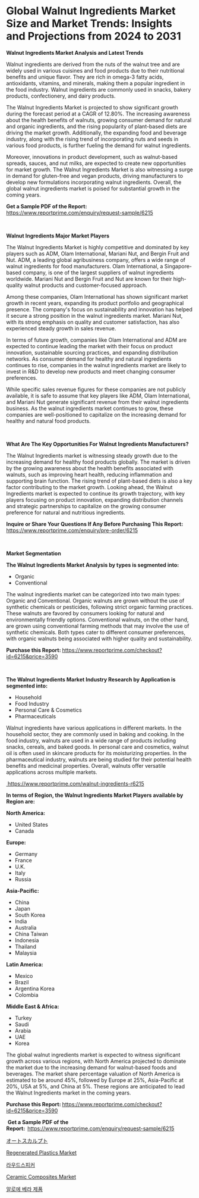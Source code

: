 <p><h1>Global Walnut Ingredients Market Size and Market Trends: Insights and Projections from 2024 to 2031</h1></p><p><strong>Walnut Ingredients Market Analysis and Latest Trends</strong></p>
<p><p>Walnut ingredients are derived from the nuts of the walnut tree and are widely used in various cuisines and food products due to their nutritional benefits and unique flavor. They are rich in omega-3 fatty acids, antioxidants, vitamins, and minerals, making them a popular ingredient in the food industry. Walnut ingredients are commonly used in snacks, bakery products, confectionery, and dairy products.</p><p>The Walnut Ingredients Market is projected to show significant growth during the forecast period at a CAGR of 12.80%. The increasing awareness about the health benefits of walnuts, growing consumer demand for natural and organic ingredients, and the rising popularity of plant-based diets are driving the market growth. Additionally, the expanding food and beverage industry, along with the rising trend of incorporating nuts and seeds in various food products, is further fueling the demand for walnut ingredients.</p><p>Moreover, innovations in product development, such as walnut-based spreads, sauces, and nut milks, are expected to create new opportunities for market growth. The Walnut Ingredients Market is also witnessing a surge in demand for gluten-free and vegan products, driving manufacturers to develop new formulations incorporating walnut ingredients. Overall, the global walnut ingredients market is poised for substantial growth in the coming years.</p></p>
<p><strong>Get a Sample PDF of the Report:&nbsp;</strong> <a href="https://www.reportprime.com/enquiry/request-sample/6215">https://www.reportprime.com/enquiry/request-sample/6215</a></p>
<p>&nbsp;</p>
<p><strong>Walnut Ingredients Major Market Players</strong></p>
<p><p>The Walnut Ingredients Market is highly competitive and dominated by key players such as ADM, Olam International, Mariani Nut, and Bergin Fruit and Nut. ADM, a leading global agribusiness company, offers a wide range of walnut ingredients for food manufacturers. Olam International, a Singapore-based company, is one of the largest suppliers of walnut ingredients worldwide. Mariani Nut and Bergin Fruit and Nut are known for their high-quality walnut products and customer-focused approach.</p><p>Among these companies, Olam International has shown significant market growth in recent years, expanding its product portfolio and geographical presence. The company's focus on sustainability and innovation has helped it secure a strong position in the walnut ingredients market. Mariani Nut, with its strong emphasis on quality and customer satisfaction, has also experienced steady growth in sales revenue.</p><p>In terms of future growth, companies like Olam International and ADM are expected to continue leading the market with their focus on product innovation, sustainable sourcing practices, and expanding distribution networks. As consumer demand for healthy and natural ingredients continues to rise, companies in the walnut ingredients market are likely to invest in R&D to develop new products and meet changing consumer preferences.</p><p>While specific sales revenue figures for these companies are not publicly available, it is safe to assume that key players like ADM, Olam International, and Mariani Nut generate significant revenue from their walnut ingredients business. As the walnut ingredients market continues to grow, these companies are well-positioned to capitalize on the increasing demand for healthy and natural food products.</p></p>
<p>&nbsp;</p>
<p><strong>What Are The Key Opportunities For Walnut Ingredients Manufacturers?</strong></p>
<p><p>The Walnut Ingredients market is witnessing steady growth due to the increasing demand for healthy food products globally. The market is driven by the growing awareness about the health benefits associated with walnuts, such as improving heart health, reducing inflammation and supporting brain function. The rising trend of plant-based diets is also a key factor contributing to the market growth. Looking ahead, the Walnut Ingredients market is expected to continue its growth trajectory, with key players focusing on product innovation, expanding distribution channels and strategic partnerships to capitalize on the growing consumer preference for natural and nutritious ingredients.</p></p>
<p><strong>Inquire or Share Your Questions If Any Before Purchasing This Report:</strong> <a href="https://www.reportprime.com/enquiry/pre-order/6215">https://www.reportprime.com/enquiry/pre-order/6215</a></p>
<p>&nbsp;</p>
<p><strong>Market Segmentation</strong></p>
<p><strong>The Walnut Ingredients Market Analysis by types is segmented into:</strong></p>
<p><ul><li>Organic</li><li>Conventional</li></ul></p>
<p><p>The walnut ingredients market can be categorized into two main types: Organic and Conventional. Organic walnuts are grown without the use of synthetic chemicals or pesticides, following strict organic farming practices. These walnuts are favored by consumers looking for natural and environmentally friendly options. Conventional walnuts, on the other hand, are grown using conventional farming methods that may involve the use of synthetic chemicals. Both types cater to different consumer preferences, with organic walnuts being associated with higher quality and sustainability.</p></p>
<p><strong>Purchase this Report:&nbsp;</strong><a href="https://www.reportprime.com/checkout?id=6215&price=3590">https://www.reportprime.com/checkout?id=6215&price=3590</a></p>
<p>&nbsp;</p>
<p><strong>The Walnut Ingredients Market Industry Research by Application is segmented into:</strong></p>
<p><ul><li>Household</li><li>Food Industry</li><li>Personal Care & Cosmetics</li><li>Pharmaceuticals</li></ul></p>
<p><p>Walnut ingredients have various applications in different markets. In the household sector, they are commonly used in baking and cooking. In the food industry, walnuts are used in a wide range of products including snacks, cereals, and baked goods. In personal care and cosmetics, walnut oil is often used in skincare products for its moisturizing properties. In the pharmaceutical industry, walnuts are being studied for their potential health benefits and medicinal properties. Overall, walnuts offer versatile applications across multiple markets.</p></p>
<p><a href="https://www.reportprime.com/walnut-ingredients-r6215">&nbsp;https://www.reportprime.com/walnut-ingredients-r6215</a></p>
<p><strong>In terms of Region, the Walnut Ingredients Market Players available by Region are:</strong></p>
<p>
    <p> <strong> North America: </strong>
        <ul>
            <li>United States</li>
            <li>Canada</li>
        </ul>
        </p> 
    <p> <strong> Europe: </strong>
        <ul>
            <li>Germany</li>
            <li>France</li>
            <li>U.K.</li>
            <li>Italy</li>
            <li>Russia</li>
        </ul>
        </p> 
    <p> <strong> Asia-Pacific: </strong>
        <ul>
            <li>China</li>
            <li>Japan</li>
            <li>South Korea</li>
            <li>India</li>
            <li>Australia</li>
            <li>China Taiwan</li>
            <li>Indonesia</li>
            <li>Thailand</li>
            <li>Malaysia</li>
        </ul>
        </p> 
    <p> <strong> Latin America: </strong>
        <ul>
            <li>Mexico</li>
            <li>Brazil</li>
            <li>Argentina Korea</li>
            <li>Colombia</li>
        </ul>
        </p> 
    <p> <strong> Middle East & Africa: </strong>
        <ul>
            <li>Turkey</li>
            <li>Saudi</li>
            <li>Arabia</li>
            <li>UAE</li>
            <li>Korea</li>
        </ul>
    </p>
    </p>
<p><p>The global walnut ingredients market is expected to witness significant growth across various regions, with North America projected to dominate the market due to the increasing demand for walnut-based foods and beverages. The market share percentage valuation of North America is estimated to be around 45%, followed by Europe at 25%, Asia-Pacific at 20%, USA at 5%, and China at 5%. These regions are anticipated to lead the Walnut Ingredients market in the coming years.</p></p>
<p><strong>Purchase this Report: </strong><a href="https://www.reportprime.com/checkout?id=6215&price=3590">https://www.reportprime.com/checkout?id=6215&price=3590</a></p>
<p>&nbsp;<strong>Get a Sample PDF of the Report:&nbsp;&nbsp;</strong><a href="https://www.reportprime.com/enquiry/request-sample/6215">https://www.reportprime.com/enquiry/request-sample/6215</a></p>
<p><strong></strong></p>
<p><p><a href="https://medium.com/@victor.sharp87978/%E3%83%87%E3%82%B3%E3%83%BC%E3%83%87%E3%82%A3%E3%83%B3%E3%82%B0%E3%82%AA%E3%83%BC%E3%83%88%E3%82%B9%E3%82%AB%E3%83%AB%E3%83%97%E3%83%88%E3%81%AE%E5%B8%82%E5%A0%B4%E6%8C%87%E6%A8%99-%E5%B8%82%E5%A0%B4%E3%82%B7%E3%82%A7%E3%82%A2-%E3%83%88%E3%83%AC%E3%83%B3%E3%83%89-%E6%88%90%E9%95%B7%E3%83%91%E3%82%BF%E3%83%BC%E3%83%B3-19f983079d4b">オートスカルプト</a></p><p><a href="https://issuu.com/reportprime-2/docs/regenerated-plastics-market-size-2030.pptx">Regenerated Plastics Market</a></p><p><a href="https://github.com/Maeennan456456/Market-Research-Report-List-1/blob/main/902001416757.md">라우드스피커</a></p><p><a href="https://issuu.com/reportprime-2/docs/ceramic-composites-market-size-2030.pptx">Ceramic Composites Market</a></p><p><a href="https://medium.com/@hermanokutneva7878567/%EC%95%8C%EB%A1%9C%EC%97%90-%EB%B2%A0%EB%9D%BC-%EC%A0%9C%ED%92%88-%EC%8B%9C%EC%9E%A5%EC%9D%80-%EC%8B%9C%EC%9E%A5-%EC%A0%90%EC%9C%A0%EC%9C%A8-%ED%81%AC%EA%B8%B0-%EB%B0%8F-2031%EB%85%84%EA%B9%8C%EC%A7%80%EC%9D%98-%EC%98%88%EC%B8%A1%EB%90%9C-%EC%98%88%EC%B8%A1%EC%97%90-%EC%B4%88%EC%A0%90%EC%9D%84-%EB%A7%9E%EC%B6%A5%EB%8B%88%EB%8B%A4-fd2f30dda23a">알로에 베라 제품</a></p></p>